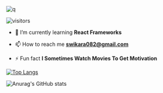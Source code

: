 ![q](https://user-images.githubusercontent.com/80502023/178427115-966828e6-d64e-4645-9ab9-bebccc718c4e.png)

![visitors](https://visitor-badge.glitch.me/badge?page_id=realswikarrr&left_color=green&right_color=red)

- 🌱 I’m currently learning **React Frameworks**

- 📫 How to reach me **swikara082@gmail.com**

- ⚡ Fun fact **I Sometimes Watch Movies To Get Motivation**

[![Top Langs](https://github-readme-stats.vercel.app/api/top-langs/?username=realswikarrr)](https://github.com/anuraghazra/github-readme-stats)

![Anurag's GitHub stats](https://github-readme-stats.vercel.app/api?username=realswikarrr&show_icons=true&theme=radical)
